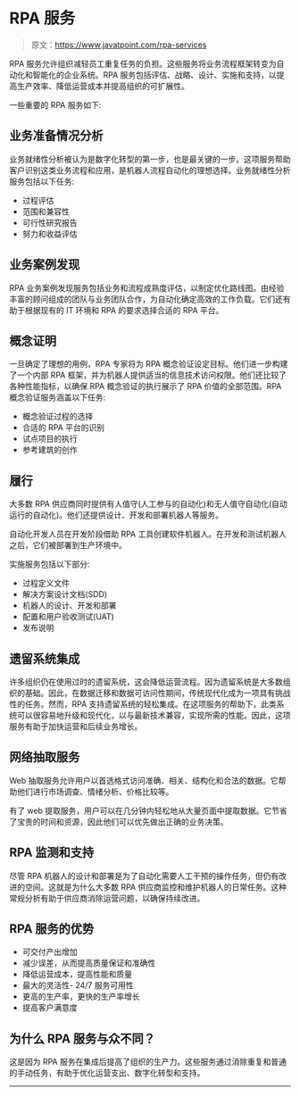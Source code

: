 # RPA 服务

> 原文：<https://www.javatpoint.com/rpa-services>

RPA 服务允许组织减轻员工重复任务的负担。这些服务将业务流程框架转变为自动化和智能化的企业系统。RPA 服务包括评估、战略、设计、实施和支持，以提高生产效率、降低运营成本并提高组织的可扩展性。

一些重要的 RPA 服务如下:

## 业务准备情况分析

业务就绪性分析被认为是数字化转型的第一步，也是最关键的一步。这项服务帮助客户识别这类业务流程和应用，是机器人流程自动化的理想选择。业务就绪性分析服务包括以下任务:

*   过程评估
*   范围和兼容性
*   可行性研究报告
*   努力和收益评估

## 业务案例发现

RPA 业务案例发现服务包括业务和流程成熟度评估，以制定优化路线图。由经验丰富的顾问组成的团队与业务团队合作，为自动化确定高效的工作负载。它们还有助于根据现有的 IT 环境和 RPA 的要求选择合适的 RPA 平台。

## 概念证明

一旦确定了理想的用例，RPA 专家将为 RPA 概念验证设定目标。他们进一步构建了一个内部 RPA 框架，并为机器人提供适当的信息技术访问权限。他们还比较了各种性能指标，以确保 RPA 概念验证的执行展示了 RPA 价值的全部范围。RPA 概念验证服务涵盖以下任务:

*   概念验证过程的选择
*   合适的 RPA 平台的识别
*   试点项目的执行
*   参考建筑的创作

## 履行

大多数 RPA 供应商同时提供有人值守(人工参与的自动化)和无人值守自动化(自动运行的自动化)。他们还提供设计、开发和部署机器人等服务。

自动化开发人员在开发阶段借助 RPA 工具创建软件机器人。在开发和测试机器人之后，它们被部署到生产环境中。

实施服务包括以下部分:

*   过程定义文件
*   解决方案设计文档(SDD)
*   机器人的设计、开发和部署
*   配置和用户验收测试(UAT)
*   发布说明

## 遗留系统集成

许多组织仍在使用过时的遗留系统，这会降低运营流程。因为遗留系统是大多数组织的基础。因此，在数据迁移和数据可访问性期间，传统现代化成为一项具有挑战性的任务。然而，RPA 支持遗留系统的轻松集成。在这项服务的帮助下，此类系统可以很容易地升级和现代化，以与最新技术兼容，实现所需的性能。因此，这项服务有助于加快运营和后续业务增长。

## 网络抽取服务

Web 抽取服务允许用户以首选格式访问准确、相关、结构化和合法的数据。它帮助他们进行市场调查、情绪分析、价格比较等。

有了 web 提取服务，用户可以在几分钟内轻松地从大量页面中提取数据。它节省了宝贵的时间和资源，因此他们可以优先做出正确的业务决策。

## RPA 监测和支持

尽管 RPA 机器人的设计和部署是为了自动化需要人工干预的操作任务，但仍有改进的空间。这就是为什么大多数 RPA 供应商监控和维护机器人的日常任务。这种常规分析有助于供应商消除运营问题，以确保持续改进。

## RPA 服务的优势

*   可交付产出增加
*   减少误差，从而提高质量保证和准确性
*   降低运营成本，提高性能和质量
*   最大的灵活性- 24/7 服务可用性
*   更高的生产率，更快的生产率增长
*   提高客户满意度

## 为什么 RPA 服务与众不同？

这是因为 RPA 服务在集成后提高了组织的生产力。这些服务通过消除重复和普通的手动任务，有助于优化运营支出、数字化转型和支持。

* * *